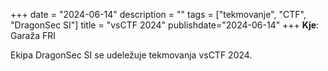 +++
date = "2024-06-14"
description = ""
tags = ["tekmovanje", "CTF", "DragonSec SI"]
title = "vsCTF 2024"
publishdate="2024-06-14"
+++
**Kje**: Garaža FRI

Ekipa DragonSec SI se udeležuje tekmovanja vsCTF 2024.

<!--more-->